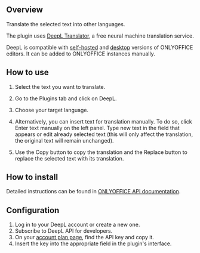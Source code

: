 ## Overview

Translate the selected text into other languages.

The plugin uses [DeepL Translator](https://www.deepl.com/translator), a free neural machine translation service.

DeepL is compatible with [self-hosted](https://github.com/ONLYOFFICE/DocumentServer) and [desktop](https://github.com/ONLYOFFICE/DesktopEditors) versions of ONLYOFFICE editors. It can be added to ONLYOFFICE instances manually.

## How to use

1. Select the text you want to translate.

2. Go to the Plugins tab and click on DeepL.

3. Choose your target language.

4. Alternatively, you can insert text for translation manually. To do so, click Enter text manually on the left panel. Type new text in the field that appears or edit already selected text (this will only affect the translation, the original text will remain unchanged).

5. Use the Copy button to copy the translation and the Replace button to replace the selected text with its translation.

## How to install

Detailed instructions can be found in [ONLYOFFICE API documentation](https://api.onlyoffice.com/docs/plugin-and-macros/tutorials/installing/onlyoffice-docs-on-premises/).

## Configuration

1. Log in to your DeepL account or create a new one.
2. Subscribe to DeepL API for developers.
3. On your [account plan page](https://www.deepl.com/pro-account/plan), find the API key and copy it.
4. Insert the key into the appropriate field in the plugin's interface.
